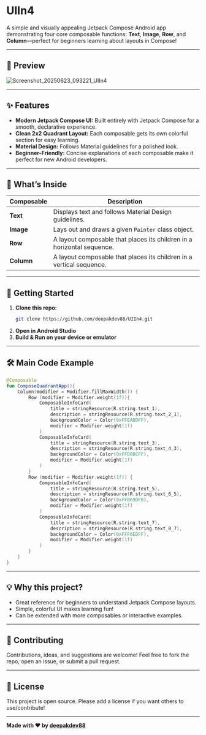 # UIIn4

A simple and visually appealing Jetpack Compose Android app demonstrating four core composable functions: **Text**, **Image**, **Row**, and **Column**—perfect for beginners learning about layouts in Compose!

---

## 📱 Preview

![Screenshot_20250623_093221_UIIn4](https://github.com/user-attachments/assets/bd87ad12-5d7d-46ca-bca5-e5029dec3332)


---

## ✨ Features

- **Modern Jetpack Compose UI:** Built entirely with Jetpack Compose for a smooth, declarative experience.
- **Clean 2x2 Quadrant Layout:** Each composable gets its own colorful section for easy learning.
- **Material Design:** Follows Material guidelines for a polished look.
- **Beginner-Friendly:** Concise explanations of each composable make it perfect for new Android developers.

---

## 🧩 What’s Inside

| Composable        | Description                                                                   |
|-------------------|-------------------------------------------------------------------------------|
| **Text**          | Displays text and follows Material Design guidelines.                         |
| **Image**         | Lays out and draws a given `Painter` class object.                            |
| **Row**           | A layout composable that places its children in a horizontal sequence.        |
| **Column**        | A layout composable that places its children in a vertical sequence.          |

---

## 🚀 Getting Started

1. **Clone this repo:**
   ```bash
   git clone https://github.com/deepakdev88/UIIn4.git
   ```
2. **Open in Android Studio**
3. **Build & Run on your device or emulator**

---

## 🛠️ Main Code Example

```kotlin
@Composable
fun ComposeQuadrantApp(){
    Column(modifier = Modifier.fillMaxWidth()) {
        Row (modifier = Modifier.weight(1f)){
            ComposableInfoCard(
                title = stringResource(R.string.text_1),
                description = stringResource(R.string.text_2_1),
                backgroundColor = Color(0xFFEADDFF),
                modifier = Modifier.weight(1f)
            )
            ComposableInfoCard(
                title = stringResource(R.string.text_3),
                description = stringResource(R.string.text_4_3),
                backgroundColor = Color(0xFFD0BCFF),
                modifier = Modifier.weight(1f)
            )
        }
        Row (modifier = Modifier.weight(1f)) {
            ComposableInfoCard(
                title = stringResource(R.string.text_5),
                description = stringResource(R.string.text_6_5),
                backgroundColor = Color(0xFFB69DF8),
                modifier = Modifier.weight(1f)
            )
            ComposableInfoCard(
                title = stringResource(R.string.text_7),
                description = stringResource(R.string.text_8_7),
                backgroundColor = Color(0xFFF6EDFF),
                modifier = Modifier.weight(1f)
            )
        }
    }
}
```

---

## 💡 Why this project?

- Great reference for beginners to understand Jetpack Compose layouts.
- Simple, colorful UI makes learning fun!
- Can be extended with more composables or interactive examples.

---

## 🤝 Contributing

Contributions, ideas, and suggestions are welcome! Feel free to fork the repo, open an issue, or submit a pull request.

---

## 📃 License

This project is open source. Please add a license if you want others to use/contribute!

---

**Made with ❤️ by [deepakdev88](https://github.com/deepakdev88)**
